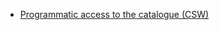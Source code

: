 - [Programmatic access to the catalogue (CSW)](https://en.ilmatieteenlaitos.fi/open-data-manual-api-access-csw)

